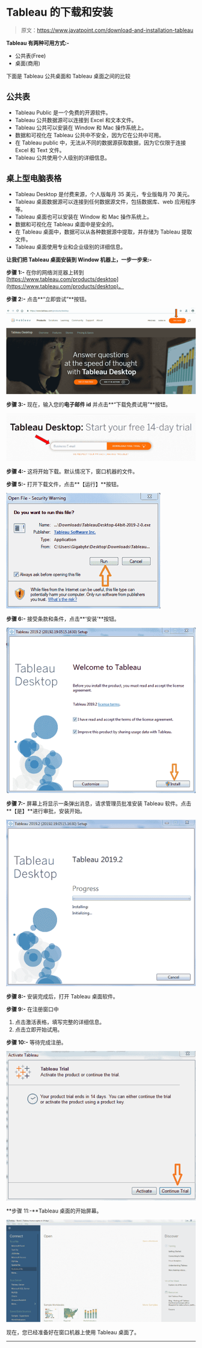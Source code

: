 # Tableau 的下载和安装

> 原文：<https://www.javatpoint.com/download-and-installation-tableau>

**Tableau 有两种可用方式:-**

*   公共表(Free)
*   桌面(商用)

下面是 Tableau 公共桌面和 Tableau 桌面之间的比较

## 公共表

*   Tableau Public 是一个免费的开源软件。
*   Tableau 公共数据源可以连接到 Excel 和文本文件。
*   Tableau 公共可以安装在 Window 和 Mac 操作系统上。
*   数据和可视化在 Tableau 公共中不安全，因为它在公共中可用。
*   在 Tableau public 中，无法从不同的数据源获取数据，因为它仅限于连接 Excel 和 Text 文件。
*   Tableau 公共使用个人级别的详细信息。

## 桌上型电脑表格

*   Tableau Desktop 是付费来源，个人版每月 35 美元，专业版每月 70 美元。
*   Tableau 桌面数据源可以连接到任何数据源文件，包括数据库、web 应用程序等。
*   Tableau 桌面也可以安装在 Window 和 Mac 操作系统上。
*   数据和可视化在 Tableau 桌面中是安全的。
*   在 Tableau 桌面中，数据可以从各种数据源中提取，并存储为 Tableau 提取文件。
*   Tableau 桌面使用专业和企业级别的详细信息。

**让我们把 Tableau 桌面安装到 Window 机器上，一步一步来:-**

**步骤 1:-** 在你的网络浏览器上转到[https://www.tableau.com/products/desktop](https://www.tableau.com/products/desktop)。

**步骤 2:-** 点击**“立即尝试”**按钮。

![Download and Installation](img/70304548c270170128937e766d508432.png)

**步骤 3:-** 现在，输入您的**电子邮件 id** 并点击**“下载免费试用”**按钮。

![Download and Installation1](img/3be950720d893ad88da9be4bf1a7fda4.png)

**步骤 4:-** 这将开始下载。默认情况下，窗口机器的文件。

**步骤 5:-** 打开下载文件，点击**【运行】**按钮。

![Download and Installation2](img/a7e9b9e4fdaf084030b8f5a699b5026d.png)

**步骤 6:-** 接受条款和条件，点击**‘安装’**按钮。

![Download and Installation3](img/9a82331f962d232e6fb7573ea0f5f8fa.png)

**步骤 7:-** 屏幕上将显示一条弹出消息，请求管理员批准安装 Tableau 软件。点击**【是】**进行审批，安装开始。

![Download and Installation4](img/70d68c62d2fdb35f1da9a41a4a6d46a4.png)

**步骤 8:-** 安装完成后，打开 Tableau 桌面软件。

**步骤 9:-** 在注册窗口中

1.  点击激活表格，填写完整的详细信息。
2.  点击立即开始试用。

**步骤 10:-** 等待完成注册。

![Download and Installation5](img/ce0a97ebda75230e07fe8e548fd4191f.png)

**步骤 11:-**Tableau 桌面的开始屏幕。

![Download and Installation6](img/43b8af94f0035875f187b99ebd8f1faf.png)

现在，您已经准备好在窗口机器上使用 Tableau 桌面了。

* * *